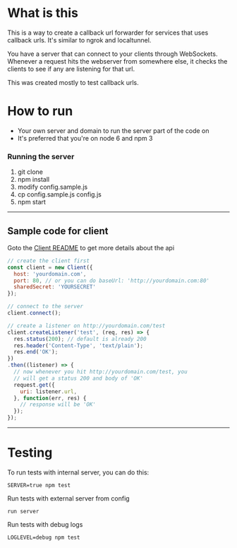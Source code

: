 # What is this

This is a way to create a callback url forwarder for services that uses callback urls. It's similar to ngrok and localtunnel.

You have a server that can connect to your clients through WebSockets. Whenever a request hits the webserver from somewhere else, it checks the clients to see if any are listening for that url.

This was created mostly to test callback urls.

# How to run

* Your own server and domain to run the server part of the code on
* It's preferred that you're on node 6 and npm 3

### Running the server

1. git clone
2. npm install
3. modify config.sample.js
4. cp config.sample.js config.js
5. npm start

---

## Sample code for client

Goto the [Client README](client/README.md) to get more details about the api

```javascript
// create the client first
const client = new Client({
  host: 'yourdomain.com',
  port: 80, // or you can do baseUrl: 'http://yourdomain.com:80'
  sharedSecret: 'YOURSECRET'
});

// connect to the server
client.connect();

// create a listener on http://yourdomain.com/test
client.createListener('test', (req, res) => {
  res.status(200); // default is already 200
  res.header('Content-Type', 'text/plain');
  res.end('OK');
})
.then((listener) => {
  // now whenever you hit http://yourdomain.com/test, you
  // will get a status 200 and body of 'OK'
  request.get({
    uri: listener.url,
  }, function(err, res) {
    // response will be 'OK'
  });
});

```

---

# Testing

To run tests with internal server, you can do this:
```
SERVER=true npm test
```

Run tests with external server from config
```
run server
```

Run tests with debug logs
```
LOGLEVEL=debug npm test
```
